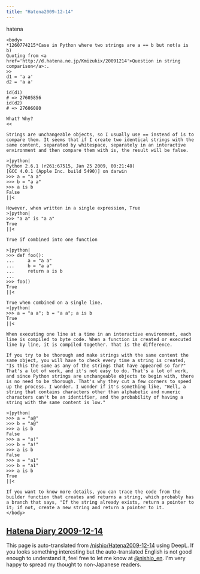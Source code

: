 ```yaml
---
title: "Hatena2009-12-14"
---
```


hatena

```
<body>
*1260774215*Case in Python where two strings are a == b but not(a is b)
Quoting from <a href='http://d.hatena.ne.jp/Kmizukix/20091214'>Question in string comparison</a>:.
>>
d1 = 'a a'
d2 = 'a a'

id(d1)
# => 27605856
id(d2)
# => 27606080

What? Why?
<<

Strings are unchangeable objects, so I usually use == instead of is to compare them. It seems that if I create two identical strings with the same content, separated by whitespace, separately in an interactive environment and then compare them with is, the result will be false.

>|python|
Python 2.6.1 (r261:67515, Jan 25 2009, 00:21:48) 
[GCC 4.0.1 (Apple Inc. build 5490)] on darwin
>>> a = "a a"
>>> b = "a a"
>>> a is b
False
||<

However, when written in a single expression, True
>|python|
>>> "a a" is "a a"
True
||<

True if combined into one function

>|python|
>>> def foo():
...     a = "a a"
...     b = "a a"
...     return a is b
... 
>>> foo()
True
||<

True when combined on a single line.
>|python|
>>> a = "a a"; b = "a a"; a is b
True
||<

When executing one line at a time in an interactive environment, each line is compiled to byte code. When a function is created or executed line by line, it is compiled together. That is the difference.

If you try to be thorough and make strings with the same content the same object, you will have to check every time a string is created, "Is this the same as any of the strings that have appeared so far?" That's a lot of work, and it's not easy to do. That's a lot of work, and since Python strings are unchangeable objects to begin with, there is no need to be thorough. That's why they cut a few corners to speed up the process. I wonder. I wonder if it's something like, "Well, a string that contains characters other than alphabetic and numeric characters can't be an identifier, and the probability of having a string with the same content is low."

>|python|
>>> a = "a@"
>>> b = "a@"
>>> a is b
False
>>> a = "a!"
>>> b = "a!"
>>> a is b
False
>>> a = "a1"
>>> b = "a1"
>>> a is b
True
||<

If you want to know more details, you can trace the code from the builder function that creates and returns a string, which probably has a branch that says, "If the string already exists, return a pointer to it; if not, create a new string and return a pointer to it.
</body>
```


[Hatena Diary 2009-12-14](https://nishiohirokazu.hatenadiary.org/archive/2009/12/14)
---
This page is auto-translated from [/nishio/Hatena2009-12-14](https://scrapbox.io/nishio/Hatena2009-12-14) using DeepL. If you looks something interesting but the auto-translated English is not good enough to understand it, feel free to let me know at [@nishio_en](https://twitter.com/nishio_en). I'm very happy to spread my thought to non-Japanese readers.